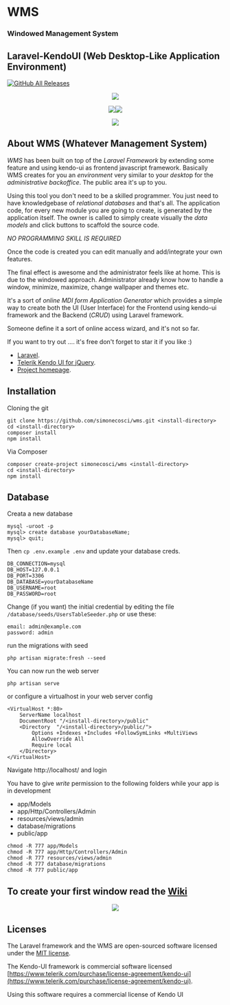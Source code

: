 # WMS 
### Windowed Management System
## Laravel-KendoUI (Web Desktop-Like Application Environment)

[![GitHub All Releases](https://img.shields.io/github/downloads/simonecosci/wms/total.svg)](https://packagist.org/packages/simonecosci/wms)

<p align="center"><img src="http://www.simonecosci.com/storage/app/media/logo_wms.svg"></p>
<p align="center"><img src="https://laravel.com/assets/img/components/logo-laravel.svg"><img src="https://telerikhelper.files.wordpress.com/2015/03/kendoui.png?w=440"></p>
<p align="center"><img src="http://www.simonecosci.com/storage/app/media/SS-1.JPG"></p>

## About WMS (Whatever Management System)

*WMS* has been built on top of the *Laravel Framework* by extending some feature and using kendo-ui as frontend javascript framework.
Basically WMS creates for you an *environment* very similar to your *deskto*p for the *administrative backoffice*.
The public area it's up to you.

Using this tool you don't need to be a skilled programmer. 
You just need to have knowledgebase of *relational databases* and that's all.
The application code, for every new module you are going to create, is generated by the application itself.
The owner is called to simply create visually the *data models* and click buttons to scaffold the source code.


*NO PROGRAMMING SKILL IS REQUIRED*

Once the code is created you can edit manually and add/integrate your own features.

The final effect is awesome and the administrator feels like at home.
This is due to the windowed approach. Administrator already know how to handle a window, minimize, maximize, change wallpaper and themes etc.

It's a sort of *online MDI form Application Generator* which provides a simple way to create both the UI (User Interface) for the Frontend using kendo-ui framework and the Backend (*CRUD*) using Laravel framework.

Someone define it a sort of online access wizard, and it's not so far.

If you want to try out .... it's free
don't forget to star it if you like :)

- [Laravel](https://laravel.com/docs/5.6).
- [Telerik Kendo UI for jQuery](https://www.progress.com/kendo-ui).
- [Project homepage](http://www.simonecosci.com/wms).

## Installation
Cloning the git
```
git clone https://github.com/simonecosci/wms.git <install-directory>
cd <install-directory>
composer install
npm install
```

Via Composer
```
composer create-project simonecosci/wms <install-directory>
cd <install-directory>
npm install
```
## Database
Creata a new database
```
mysql -uroot -p
mysql> create database yourDatabaseName;
mysql> quit;
```

Then `cp .env.example .env` and update your database creds.
```
DB_CONNECTION=mysql
DB_HOST=127.0.0.1
DB_PORT=3306
DB_DATABASE=yourDatabaseName
DB_USERNAME=root
DB_PASSWORD=root
```

Change (if you want) the initial credential by editing the file `/database/seeds/UsersTableSeeder.php` or use these:

```
email: admin@example.com
password: admin
```

run the migrations with seed
```
php artisan migrate:fresh --seed
```
You can now run the web server

```
php artisan serve
```

or configure a virtualhost in your web server config

```
<VirtualHost *:80>
	ServerName localhost
	DocumentRoot "/<install-directory>/public"
	<Directory  "/<install-directory>/public/">
		Options +Indexes +Includes +FollowSymLinks +MultiViews
		AllowOverride All
		Require local
	</Directory>
</VirtualHost>
```

Navigate http://localhost/ and login

You have to give *write* permission to the following folders while your app is in development 
- app/Models
- app/Http/Controllers/Admin
- resources/views/admin
- database/migrations
- public/app
```
chmod -R 777 app/Models
chmod -R 777 app/Http/Controllers/Admin
chmod -R 777 resources/views/admin
chmod -R 777 database/migrations
chmod -R 777 public/app
```


## To create your first window read the [Wiki](https://github.com/simonecosci/wms/wiki)

<p align="center"><img src="http://www.simonecosci.com/storage/app/media/SS-2.JPG"></p>

## Licenses

The Laravel framework and the WMS are open-sourced software licensed under the [MIT license](https://opensource.org/licenses/MIT).

The Kendo-UI framework is commercial software licensed [https://www.telerik.com/purchase/license-agreement/kendo-ui](https://www.telerik.com/purchase/license-agreement/kendo-ui).

Using this software requires a commercial license of Kendo UI
